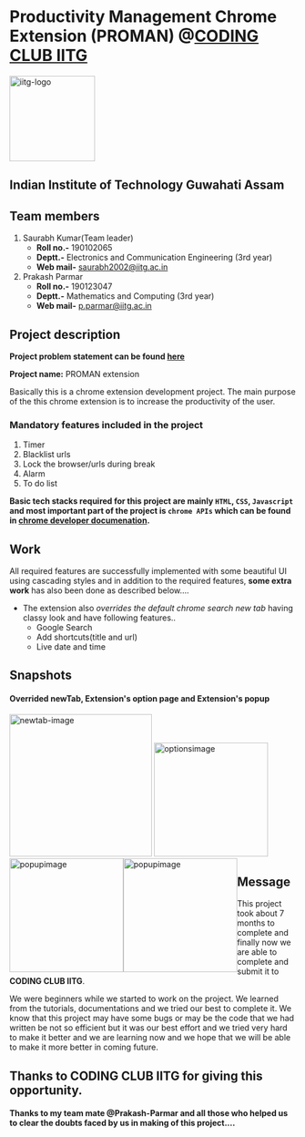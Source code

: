 # Productivity Management Chrome Extension (PROMAN) @[CODING CLUB IITG](https://github.com/Coding-Club-IITG)
<img width="150" alt="iitg-logo" src="https://user-images.githubusercontent.com/95043790/151660738-beaba16c-b155-429a-847a-a0a4ad7c3cdf.png">

## Indian Institute of Technology Guwahati Assam

## Team members
1. Saurabh Kumar(Team leader)
   - **Roll no.-** 190102065
   - **Deptt.-** Electronics and Communication Engineering (3rd year)
   - **Web mail-** [saurabh2002@iitg.ac.in](mailto:saurabh2002@iitg.ac.in)
2. Prakash Parmar
   - **Roll no.-** 190123047
   - **Deptt.-** Mathematics and Computing (3rd year)
   - **Web mail-** [p.parmar@iitg.ac.in](mailto:p.parmar@iitg.ac.in)
 


## Project description
**Project problem statement can be found [here](https://www.dropbox.com/scl/fi/fij88g0at3h65pp51lia8/Productivity-Management.docx?dl=0&rlkey=nqbgm2t1r7fm26fvftmt6xaon)**

**Project name:** PROMAN extension

Basically this is a chrome extension development project. The main purpose of the this chrome extension is to increase the productivity of the user.

### Mandatory features included in the project
1. Timer
2. Blacklist urls
3. Lock the browser/urls during break
4. Alarm
5. To do list

**Basic tech stacks required for this project are mainly `HTML`, `CSS`, `Javascript` and most important part of the project is `chrome APIs` which can be found in [chrome developer documenation](https://developer.chrome.com/docs/extensions/).**

## Work
All required features are successfully implemented with some beautiful UI using cascading styles and in addition to the required features, **some extra work** has also been done as described below....

- The extension also *overrides the default chrome search new tab* having classy look and have following features..
   - Google Search
   - Add shortcuts(title and url)
   - Live date and time 

## Snapshots
#### Overrided newTab, Extension's option page and Extension's popup
<img width="250" alt="newtab-image" src="https://user-images.githubusercontent.com/95043790/151659234-9a06bf19-a596-467a-9b00-a17aab982445.png"> <img width="200" alt="optionsimage" src="https://user-images.githubusercontent.com/95043790/151659602-9e931d60-d8b3-49f7-bcad-9b4b52d2fe49.jpg"> <img style="float: left" width="200" alt="popupimage" src="https://user-images.githubusercontent.com/95043790/151659313-d5452891-1344-4e34-8b71-18cf9501b77b.png"> <img style="float: left" width="200" alt="popupimage" src="https://user-images.githubusercontent.com/95043790/151659325-a3fd8646-a38d-4f1b-b4de-a883b80a2661.png"> 

## Message
This project took about 7 months to complete and finally now we are able to complete and submit it to **CODING CLUB IITG**.

We were beginners while we started to work on the project. We learned from the tutorials, documentations and we tried our best to complete it.
We know that this project may have some bugs or may be the code that we had written be not so efficient but it was our best effort and we tried very hard to make it better and we are learning now and we hope that we will be able to make it more better in coming future.

## Thanks to CODING CLUB IITG for giving this opportunity.
#### Thanks to my team mate @Prakash-Parmar and all those who helped us to clear the doubts faced by us in making of this project.... 



